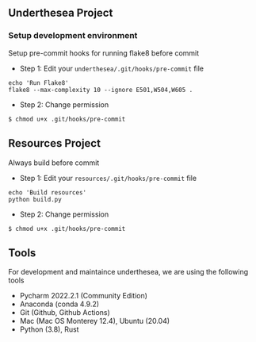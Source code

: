 ## Underthesea Project

### Setup development environment

Setup pre-commit hooks for running flake8 before commit

* Step 1: Edit your `underthesea/.git/hooks/pre-commit` file 

```
echo 'Run Flake8'
flake8 --max-complexity 10 --ignore E501,W504,W605 .
```
* Step 2: Change permission 

```
$ chmod u+x .git/hooks/pre-commit
```

## Resources Project

Always build before commit

* Step 1: Edit your `resources/.git/hooks/pre-commit` file 

```
echo 'Build resources'
python build.py
```
* Step 2: Change permission 

```
$ chmod u+x .git/hooks/pre-commit
```

## Tools 

For development and maintaince underthesea, we are using the following tools

* Pycharm 2022.2.1 (Community Edition)
* Anaconda (conda 4.9.2)
* Git (Github, Github Actions)
* Mac (Mac OS Monterey 12.4), Ubuntu (20.04)
* Python (3.8), Rust
